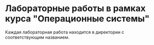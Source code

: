 # Лабораторные работы в рамках курса "Операционные системы"

Каждая лабораторная работа находится в директории с соответствующим названием.
